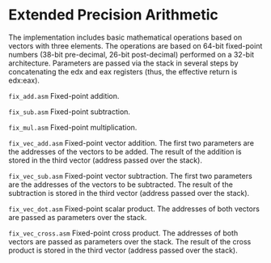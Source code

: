 # Extended Precision Arithmetic

The implementation includes basic mathematical operations based on vectors with three elements. The operations are based on 64-bit fixed-point numbers (38-bit pre-decimal, 26-bit post-decimal) performed on a 32-bit architecture. Parameters are passed via the stack in several steps by concatenating the edx and eax registers (thus, the effective return is edx:eax).

`fix_add.asm`
Fixed-point addition.

`fix_sub.asm`
Fixed-point subtraction.

`fix_mul.asm`
Fixed-point multiplication.

`fix_vec_add.asm`
Fixed-point vector addition. The first two parameters are the addresses of the vectors to be added. The result of the addition is stored in the third vector (address passed over the stack).

`fix_vec_sub.asm`
Fixed-point vector subtraction. The first two parameters are the addresses of the vectors to be subtracted. The result of the subtraction is stored in the third vector (address passed over the stack).

`fix_vec_dot.asm`
Fixed-point scalar product. The addresses of both vectors are passed as parameters over the stack.

`fix_vec_cross.asm`
Fixed-point cross product. The addresses of both vectors are passed as parameters over the stack. The result of the cross product is stored in the third vector (address passed over the stack).

